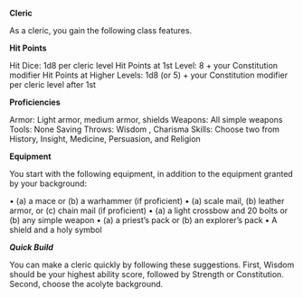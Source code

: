__**Cleric**__



As a cleric, you gain the following class features.

**Hit Points**

Hit Dice: 1d8 per cleric level
Hit Points at 1st Level: 8 + your Constitution modifier 
Hit Points at Higher Levels: 1d8 (or 5) + your Constitution modifier per cleric level after 1st

**Proficiencies**

Armor: Light armor, medium armor, shields 
Weapons: All simple weapons 
Tools: None
Saving Throws: Wisdom , Charisma 
Skills: Choose two from History, Insight, Medicine, Persuasion, and Religion

**Equipment**

You start with the following equipment, in addition to the equipment granted by your background:

• (a) a mace or (b) a warhammer (if proficient)
• (a) scale mail, (b) leather armor, or (c) chain mail (if proficient)
• (a) a light crossbow and 20 bolts or (b) any simple weapon
• (a) a priest’s pack or (b) an explorer’s pack
• A shield and a holy symbol

***Quick Build***

You can make a cleric quickly by following these suggestions. First, Wisdom should be your highest ability score, followed by Strength or Constitution. Second, choose the acolyte background.